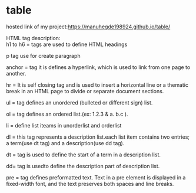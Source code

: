 # table
hosted link of my project:https://manuhegde198924.github.io/table/

HTML tag description:  
h1 to h6 = tags are used to define HTML headings

p tag use for create paragraph

anchor = tag it is defines a hyperlink, which is used to link from one page to another.

hr = It is self closing tag and is used to insert a horizontal line or a thematic break in an HTML page to divide or separate document sections.

ul = tag defines an unordered (bulleted or different sign) list.

ol = tag defines an ordered list.(ex: 1.2.3 & a. b.c ).

li = define list iteams in unorderlist and orderlist

dl = this tag represents a description list.each list item contains two entries; a term(use dt tag) and a description(use dd tag).

dt = tag is used to define the start of a term in a description list.

dd= tag is usedto define the description part of description list.

pre = tag defines preformatted text. Text in a pre element is displayed in a fixed-width font, and the text preserves both spaces and line breaks.

